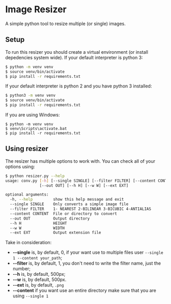 # Image Resizer
A simple python tool to resize multiple (or single) images.

## Setup
To run this resizer you should create a virtual environment (or install depedencies system wide).
If your default interpreter is python 3:
```bash
$ python -m venv venv
$ source venv/bin/activate
$ pip install -r requirements.txt
```
If your default interpreter is python 2 and you have python 3 installed:
```bash
$ python3 -m venv venv
$ source venv/bin/activate
$ pip install -r requirements.txt
```
If you are using Windows:
```shell
$ python -m venv venv
$ venv\Scripts\activate.bat
$ pip install -r requirements.txt
```

## Using resizer
The resizer has multiple options to work with.
You can check all of your options using:
```bash
$ python resizer.py --help
usage: conv.py [-h] [--single SINGLE] [--filter FILTER] [--content CONTENT]
               [--out OUT] [--h H] [--w W] [--ext EXT]

optional arguments:
  -h, --help         show this help message and exit
  --single SINGLE    Only converts a simple image file
  --filter FILTER    1- NEAREST 2-BILINEAR 3-BICUBIC 4-ANTIALIAS
  --content CONTENT  File or directory to convert
  --out OUT          Output directory
  --h H              HEIGHT
  --w W              WIDTH
  --ext EXT          Output extension file

```
Take in consideration:
* **--single** is, by default, 0, if your want use to multiple files user `--single 1 --content your_path`;
* **--filter** is, by default, 1,  you don't need to write the filter name, just the number;
* **--h** is, by default, 500px;
* **--w** is, by default, 500px.
* **--ext** is, by default, `.png`
* **--content** if you want use an entire directory make sure that you are using ``--single 1``
